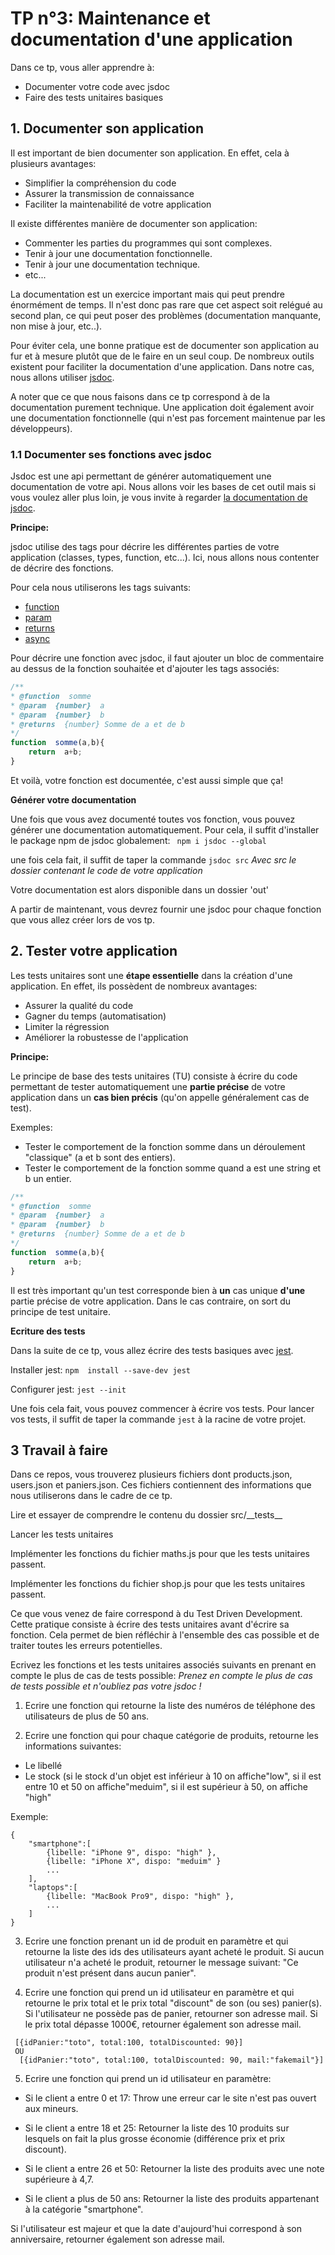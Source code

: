 

# TP n°3: Maintenance et documentation d'une application

Dans ce tp, vous aller apprendre à:
- Documenter votre code avec jsdoc
- Faire des tests unitaires basiques

## 1. Documenter son application

Il est important de bien documenter son application. En effet, cela à plusieurs avantages:
- Simplifier la compréhension du code
- Assurer la transmission de connaissance
- Faciliter la maintenabilité de votre application

Il existe différentes manière de documenter son application:
- Commenter les parties du programmes qui sont complexes.
- Tenir à jour une documentation fonctionnelle.
- Tenir à jour une documentation technique.
- etc...

La documentation est un exercice important mais qui peut prendre énormément de temps. Il n'est donc pas rare que cet aspect soit relégué au second plan, ce qui peut poser des problèmes (documentation manquante, non mise à jour, etc..). 

Pour éviter cela, une bonne pratique est de documenter son application au fur et à mesure plutôt que de le faire en un seul coup.  De nombreux outils existent pour faciliter la documentation d'une application. Dans notre cas, nous allons utiliser [jsdoc](https://www.npmjs.com/package/jsdoc).

A noter que ce que nous faisons dans ce tp correspond à de la documentation purement technique. Une application doit également avoir une documentation fonctionnelle (qui n'est pas forcement maintenue par les développeurs).

### 1.1 Documenter ses fonctions avec jsdoc

Jsdoc est une api permettant de générer automatiquement une documentation de votre api. Nous allons voir les bases de cet outil mais si vous voulez aller plus loin, je vous invite à regarder [la documentation de jsdoc](https://jsdoc.app/).

**Principe:**

jsdoc utilise des tags pour décrire les différentes parties de votre application (classes, types, function, etc...). Ici, nous allons nous contenter de décrire des fonctions.

Pour cela nous utiliserons les tags suivants:
- [function](https://jsdoc.app/tags-function.html)
- [param](https://jsdoc.app/tags-param.html)
 - [returns](https://jsdoc.app/tags-returns.html)
  - [async](https://jsdoc.app/tags-async.html)

Pour décrire une fonction avec jsdoc, il faut ajouter un bloc de commentaire au dessus de la fonction souhaitée et d'ajouter les tags associés:
```javascript
/** 
* @function  somme
* @param  {number}  a
* @param  {number}  b
* @returns  {number} Somme de a et de b
*/
function  somme(a,b){
	return  a+b;
}
```

Et voilà, votre fonction est documentée, c'est aussi simple que ça!

**Générer votre documentation**

Une fois que vous avez documenté toutes vos fonction, vous pouvez générer une documentation automatiquement. Pour cela, il suffit d'installer le package npm de jsdoc globalement:
``` npm i jsdoc --global```

une fois cela fait, il suffit de taper la commande
`jsdoc src`
*Avec src le dossier contenant le code de votre application*

Votre documentation est alors disponible dans un dossier 'out'

A partir de maintenant, vous devrez fournir une jsdoc pour chaque fonction que vous allez créer lors de vos tp.

## 2. Tester votre application

Les tests unitaires sont une **étape essentielle** dans la création d'une application. En effet, ils possèdent de nombreux avantages:
- Assurer la qualité du code
- Gagner du temps (automatisation)
- Limiter la régression
- Améliorer la robustesse de l'application

**Principe:**

Le principe de base des tests unitaires (TU) consiste à écrire du code permettant de tester automatiquement une **partie précise** de votre application dans un **cas bien précis** (qu'on appelle généralement cas de test).

Exemples: 
- Tester le comportement de la fonction somme dans un déroulement "classique" (a et b sont des entiers).
-  Tester le comportement de la fonction somme quand a est une string et b un entier.

```javascript
/** 
* @function  somme
* @param  {number}  a
* @param  {number}  b
* @returns  {number} Somme de a et de b
*/
function  somme(a,b){
	return  a+b;
}
```

Il est très important qu'un test corresponde bien à **un** cas unique **d'une** partie précise de votre application. Dans le cas contraire, on sort du principe de test unitaire.

**Ecriture des tests**

Dans la suite de ce tp, vous allez écrire des tests basiques avec [jest](https://jestjs.io/fr/).

Installer jest:
`npm  install --save-dev jest`

Configurer jest:
`jest --init`

Une fois cela fait, vous pouvez commencer à écrire vos tests. 
Pour lancer vos tests, il suffit de taper la commande `jest` à la racine de votre projet.

## 3 Travail à faire

Dans ce repos, vous trouverez plusieurs fichiers dont products.json, users.json et paniers.json.
Ces fichiers contiennent des informations que nous utiliserons dans le cadre de ce tp.

Lire et essayer de comprendre le contenu du dossier src/\_\_tests\_\_

Lancer les tests unitaires

Implémenter les fonctions du fichier maths.js pour que les tests unitaires passent.

Implémenter les fonctions du fichier shop.js pour que les tests unitaires passent.

Ce que vous venez de faire correspond à du Test Driven Development. Cette pratique consiste à écrire des tests unitaires avant d'écrire sa fonction. Cela permet de bien réfléchir à l'ensemble des cas possible et de traiter toutes les erreurs potentielles.



Ecrivez les fonctions et les tests unitaires associés suivants en prenant en compte le plus de cas de tests possible:
*Prenez en compte le plus de cas de tests possible et n'oubliez pas votre jsdoc !*

1. Ecrire une fonction qui retourne la liste des numéros de téléphone des utilisateurs de plus de 50 ans.

2. Ecrire une fonction qui pour chaque catégorie de produits, retourne les informations suivantes:
- Le libellé
- Le stock (si le stock d'un objet est inférieur à 10 on affiche"low", si il est entre 10 et 50 on affiche"meduim", si il est supérieur à 50, on affiche "high"

Exemple:
```
{
	"smartphone":[
	    {libelle: "iPhone 9", dispo: "high" },
   	    {libelle: "iPhone X", dispo: "meduim" }
   	    ...
	],
	"laptops":[
		{libelle: "MacBook Pro9", dispo: "high" },
		...
	]
}

```

3. Ecrire une fonction prenant un id de produit en paramètre et qui retourne la liste des ids des utilisateurs ayant acheté le produit. 
Si aucun utilisateur n'a acheté le produit, retourner le message suivant: "Ce produit n'est présent dans aucun panier".

4. Ecrire une fonction qui prend un id utilisateur en paramètre et qui retourne le prix total et le prix total "discount" de son (ou ses) panier(s). Si l'utilisateur ne possède pas de panier, retourner son adresse mail. Si le prix total dépasse 1000€, retourner également son adresse mail.

```
 [{idPanier:"toto", total:100, totalDiscounted: 90}]
 OU
  [{idPanier:"toto", total:100, totalDiscounted: 90, mail:"fakemail"}]
```

5. Ecrire une fonction qui prend un id utilisateur en paramètre:
 
- Si le client a entre 0 et 17: Throw une erreur car le site n'est pas ouvert aux mineurs.

- Si le client a entre 18 et 25: Retourner la liste des 10 produits sur lesquels on fait la plus grosse économie (différence prix et prix discount).

- Si le client a entre 26 et 50: Retourner la liste des produits avec une note supérieure à 4,7.

- Si le client a plus de 50 ans: Retourner la liste des produits appartenant à la catégorie "smartphone".

Si l'utilisateur est majeur et que la date d'aujourd'hui correspond à son anniversaire, retourner également son adresse mail.
